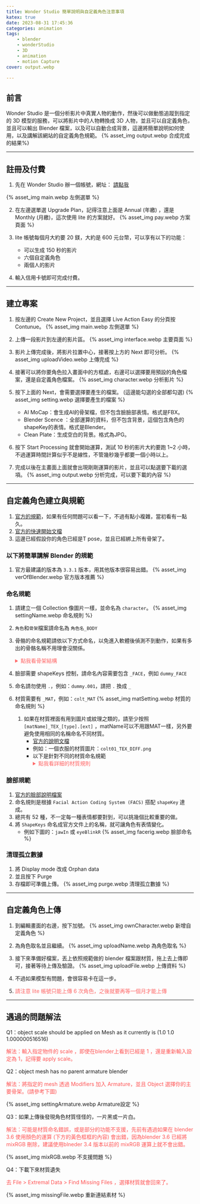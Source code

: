 ```yaml
---
title: Wonder Studio 簡單說明與自定義角色注意事項
katex: true
date: 2023-08-31 17:45:36
categories: animation
tags:
    - blender
    - wonderStudio
    - 3D
    - animation
    - motion Capture
cover: output.webp

---
```


## 前言

Wonder Studio 是一個分析影片中真實人物的動作，然後可以做動態追蹤到指定的 3D 模型的服務，可以將影片中的人物轉換成 3D 人物，並且可以自定義角色，並且可以輸出 Blender 檔案，以及可以自動合成背景，這邊將簡單說明如何使用，以及講解該網站的自定義角色規範。
{% asset_img output.webp  合成完成的結果%}

---

## 註冊及付費

1. 先在 Wonder Studio 辦一個帳號，網址： [請點我](https://wonderdynamics.com/)

{% asset_img main.webp 左側選單 %}

2. 在左邊選單選 Upgrade Plan，記得注意上面是 Annual (年繳) ，還是 Monthly (月繳)，這次使用 lite 的方案就好。
	{% asset_img pay.webp 方案頁面 %}

3. lite 帳號每個月大約要 20 鎂，大約是 600 元台幣，可以享有以下的功能：
	- 可以生成 150 秒的影片
	- 六個自定義角色 
	- 兩個人的影片 

4. 輸入信用卡號即可完成付費。

---

## 建立專案 

1. 按左邊的 Create New Project，並且選擇 Live Action Easy 的分頁按 Contunue。
	{% asset_img main.webp 左側選單 %}

2. 上傳一段影片到左邊的影片區。
	{% asset_img interface.webp 主要頁面 %}

3. 影片上傳完成後，將影片拉置中心，接著按上方的 Next 即可分析。
	{% asset_img uploadVideo.webp 上傳完成 %}

4. 接著可以將你要角色拉入畫面中的方框處，右邊可以選擇要用預設的角色檔案，還是自定義角色檔案。
	{% asset_img character.webp 分析影片 %}

5. 按下上面的 Next，會需要選擇要產生的檔案。 (這邊能勾選的全部都勾選)
	{% asset_img setting.webp 選擇要產生的檔案 %}

    - AI MoCap：會生成AI的骨架檔，但不包含臉臉部表情。格式是FBX。
    - Blender Scence ：全部運算的資料，但不包含背景，這個包含角色的shapeKey的表情。格式是Blender。
    - Clean Plate：生成空白的背景。格式為JPG。

6. 按下 Start Processing 就會開始運算，測試 10 秒的影片大約要跑 1~2 小時，不過運算時間計算似乎不是線性，不管幾秒幾乎都要一個小時以上。

7. 完成以後在主畫面上面就會出現剛剛運算的影片，並且可以點選要下載的選項。
	{% asset_img output.webp 分析完成，可以要下載的內容 %}

---

## 自定義角色建立與規範

1. [官方的規範](https://wonderdynamics.notion.site/Wonder-Dynamics-Character-Creation-Guidelines-4e7a932d2ffd49a89723e8ea80ba307d)，如果有任何問題可以看一下，不過有點小複雜，當初看有一點久。
2. [官方的快速開始文檔](https://wonderdynamics.notion.site/Quick-Start-Guide-for-Blender-ccf6968493f64a39b55cbc93c635839b)
3. 這邊已經假設你的角色已經是T pose，並且已經綁上所有骨架了。

### 以下將簡單講解 Blender 的規範

1. 官方最建議的版本為 `3.3.1` 版本，用其他版本很容易出錯。
	{% asset_img verOfBlender.webp 官方版本推薦 %}

### 命名規範

1. 請建立一個 Collection 像圖片一樣，並命名為 `character`。
	{% asset_img settingName.webp 命名規則 %}

2. `角色`和`骨架`檔案請命名為 `角色名_BODY`
3. 骨骼的命名規範請依以下方式命名，以免進入軟體後偵測不到動作，如果有多出的骨骼名稱不用理會沒關係。

    <details>
    <summary style="color:#F66"> 點我看骨架結構 </summary>
    ```text
    - Hips
        - Spine
            - Spine1
                - Spine2
                    - Neck
                        - Head
                    - LeftShoulder
                        - LeftArm
                            - LeftForeArm
                                - LeftHand
                                    - LeftHandThumb1
                                        - LeftHandThumb2
                                            - LeftHandThumb3
                                    - LeftHandIndex1
                                        - LeftHandIndex2
                                            - LeftHandIndex3
                                    - LeftHandMiddle1
                                        - LeftHandMiddle2
                                            - LeftHandMiddle3
                                    - LeftHandRing1
                                        - LeftHandRing2
                                            - LeftHandRing3
                                    - LeftHandPinky1
                                        - LeftHandPinky2
                                            - LeftHandPinky3
                    - RightShoulder
                        - RightArm
                            - RightForeArm
                                - RightHand
                                    - RightHandThumb1
                                        - RightHandThumb2
                                            - RightHandThumb3
                                    - RightHandIndex1
                                        - RightHandIndex2
                                            - RightHandIndex3
                                    - RightHandMiddle1
                                        - RightHandMiddle2
                                            - RightHandMiddle3
                                    - RightHandRing1
                                        - RightHandRing2
                                            - RightHandRing3
                                    - RightHandPinky1
                                        - RightHandPinky2
                                            - RightHandPinky3
        - LeftUpLeg
            - LeftLeg
                - LeftFoot
                    - LeftToeBase
        - RightUpLeg
            - RightLeg
                - RightFoot
                    - RightToeBase
    ```
    </details>

4. 臉部需要 shapeKeys 控制，請命名內容需要包含 `_FACE`，例如 `dummy_FACE` 
5. 命名請勿使用 `.`，例如：`dummy.001`，請把 `.` 換成 `_`
6. 材質需要有 `_MAT`，例如：`colt_MAT`
	{% asset_img matSetting.webp 材質的命名規則 %}

    1. 如果在材質裡面有用到圖片或紋理之類的，請至少按照`[matName]_TEX_[type].[ext]` ，matName可以不用跟MAT一樣，另外要避免使用相同的名稱命名不同材質。
        - [官方的說明文檔](https://wonderdynamics.notion.site/Shading-Texturing-220ac163b959401c921a0859795b7b8d)
        - 例如：一個衣服的材質圖片：`colt01_TEX_DIFF.png`
        - 以下是針對不同的材質命名規範
            <details>
            <summary style="color:#F66"> 點我看詳細的材質規則 </summary>
            ```text
            - Ambient Oclussion map → _TEX_AO
            - Anisotropy rotation map → _TEX_ANITROPROT
            - Anisotropy weight map → _TEX_ANITROP
            - Bump/Height map → _TEX_BUMP
            - Clearcoat weight map → TEX_COATWEIGHT
            - Diffuse map → _TEX_DIFF
            - Displacement map → _TEX_DISPLACE
            - Emission map → _TEX_EMISSION
            - Emission mask → _TEX_EMISSIONWEIGHT
            - Index of reflection map → _TEX_IOR
            - Metalness map → _TEX_METAL
            - Normal map → _TEX_NORM
            - Opacity/Alpha map → _TEX_OPAC
            - Roughness map → _TEX_ROUGH
            - Specular map → _TEX_SPEC
            - Subsurface Scattering map → _TEX_SSS
            - Thickness (SSS weight) map → _TEX_THICK
            - Transmission weight map → _TEX_TRANSWEIGHT
            ```
            </details>


### 臉部規範
1. [官方的臉部說明檔案](https://wonderdynamics.notion.site/Creating-Facial-for-Characters-6b938279399a4541914bccb5ba993436)
2. 命名規則是根據 `Facial Action Coding System (FACS)` 搭配 `shapeKey` 達成。
3. 總共有 52 種，不一定每一種表情都要對到，可以挑幾個比較重要的做。
4. 將 `ShapeKeys` 命名成官方文件上的名稱，就可讓角色有表情變化。
    - 例如下圖的：`jawIn` 或 `eyeBlinkR`
	{% asset_img facerig.webp 臉部命名 %}

### 清理孤立數據

1. 將 Display mode 改成 Orphan data 
2. 並且按下 Purge
3. 存檔即可準備上傳。
{% asset_img purge.webp 清理孤立數據 %}

---

## 自定義角色上傳

1. 到編輯畫面的右邊，按下加號。
{% asset_img ownCharacter.webp 新增自定義角色 %}

2. 為角色取名並且繼續。
{% asset_img uploadName.webp 為角色取名 %}

3. 接下來準備好檔案，丟上依照規範做的 blender 檔案跟材質，拖上去上傳即可，接著等待上傳及驗證。
{% asset_img uploadFile.webp 上傳資料 %}

4. 不過如果模型有問題，會很容易卡在這一步。

5. <p style=color:#F66>請注意 lite 帳號只能上傳 6 次角色，之後就要再等一個月才能上傳</p>

---

## 遇過的問題解法

Q1：object scale should be applied on Mesh as it currently is (1.0 1.0 1.000000516516)
<p style=color:#F55>解法：輸入指定物件的 scale ，即使在blender上看到已經是 1 ，還是重新輸入設定為 1，記得要 apply scale。</p>

Q2：object mesh has no parent armature blender
<p style=color:#F55>解法：將指定的 mesh 透過 Modifiers 加入 Armature，並且 Object 選擇你的主要骨架。(請參考下圖)</p>
{% asset_img settingArmature.webp Armature設定 %}

Q3：如果上傳後發現角色材質怪怪的，一片黑或一片白。
<p style=color:#F55>解法：可能是材質命名錯誤，或是部分的功能不支援，先前有遇過如果在 blender 3.6 使用顏色的運算 (下方的黃色框框的內容) 會出錯，因為blender 3.6 已經將 mixRGB 刪除，建議使用blneder 3.4 版本以前的 mixRGB 運算上就不會出錯。</p>
{% asset_img mixRGB.webp 不支援問題 %}

Q4：下載下來材質遺失
<p style=color:#F55>去 File > Extremal Data > Find Missing Files ，選擇材質就會回來了。</p>
{% asset_img missingFile.webp 重新連結素材 %}